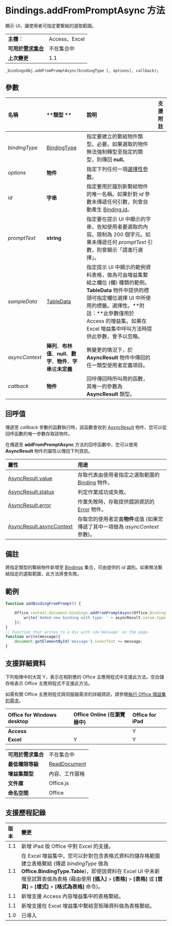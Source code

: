 
# Bindings.addFromPromptAsync 方法
 顯示 UI，讓使用者可指定要繫結的選取範圍。

|||
|:-----|:-----|
|**主機︰**|Access、Excel|
|**可用於[需求集合](../../docs/overview/specify-office-hosts-and-api-requirements.md)**|不在集合中|
|**上次變更**|1.1|

```
_bindingsObj.addFromPromptAsync(bindingType [, options], callback);
```


## 參數



|**名稱**|**類型	**|**說明**|**支援附註**|
|:-----|:-----|:-----|:-----|
| _bindingType_|[BindingType](../../reference/shared/bindingtype-enumeration.md)|指定要建立的繫結物件類型。必要。如果選取的物件無法強制轉型至指定的類型，則傳回 **null**。||
| _options_|**物件**|指定下列任何一項[選擇性參數](../../docs/develop/asynchronous-programming-in-office-add-ins.md#passing-optional-parameters-to-asynchronous-methods)。||
| _id_|**字串**|指定要用於識別新繫結物件的唯一名稱。如果針對 _id_ 參數未傳遞任何引數，則會自動產生 [Binding.id](../../reference/shared/binding.id.md)。||
| _promptText_|**string**|指定要在提示 UI 中顯示的字串，告知使用者要選取的內容。限制為 200 個字元。如果未傳遞任何 _promptText_ 引數，則會顯示「請進行選擇」。||
| _sampleData_|[TableData](../../reference/shared/tabledata.md)|指定提示 UI 中顯示的範例資料表格，做為可由增益集繫結之欄位 (欄) 種類的範例。**TableData** 物件中提供的標頭可指定欄位選擇 UI 中所使用的標籤。選擇性。**附註：**此參數僅用於 Access 的增益集。如果在 Excel 增益集中呼叫方法時提供此參數，會予以忽略。||
| _asyncContext_|**陣列**、**布林值**、**null**、**數字**、**物件**、**字串**或**未定義**|無變更的情況下，於 **AsyncResult** 物件中傳回的任一類型使用者定義項目。||
| _callback_|**物件**|回呼傳回時所叫用的函數，其唯一的參數為 **AsyncResult** 類型。||

## 回呼值

傳遞至 _callback_ 參數的函數執行時，該函數會收到 [AsyncResult](../../reference/shared/asyncresult.md) 物件，您可以從回呼函數的唯一參數存取該物件。

在傳遞至 **addFromPromptAsync** 方法的回呼函數中，您可以使用 **AsyncResult** 物件的屬性以傳回下列資訊。



|**屬性**|**用途**|
|:-----|:-----|
|[AsyncResult.value](../../reference/shared/asyncresult.value.md)|存取代表由使用者指定之選取範圍的 [Binding](../../reference/shared/binding.md) 物件。|
|[AsyncResult.status](../../reference/shared/asyncresult.status.md)|判定作業成功或失敗。|
|[AsyncResult.error](../../reference/shared/asyncresult.error.md)|作業失敗時，存取提供錯誤資訊的 [Error](../../reference/shared/error.md) 物件。|
|[AsyncResult.asyncContext](../../reference/shared/asyncresult.asynccontext.md)|存取您的使用者定義**物件**或值 (如果您傳遞了其中一項做為 _asyncContext_ 參數)。|

## 備註

將指定類型的繫結物件新增至 [Bindings](../../reference/shared/bindings.bindings.md) 集合，可由提供的 _id_ 識別。如果無法繫結指定的選取範圍，此方法將會失敗。


## 範例




```js
function addBindingFromPrompt() {

    Office.context.document.bindings.addFromPromptAsync(Office.BindingType.Text, { id: 'MyBinding', promptText: 'Select text to bind to.' }, function (asyncResult) {
        write('Added new binding with type: ' + asyncResult.value.type + ' and id: ' + asyncResult.value.id);
    });
}
// Function that writes to a div with id='message' on the page.
function write(message){
    document.getElementById('message').innerText += message; 
}
```




## 支援詳細資料


下列矩陣中的大寫 Y，表示在相對應的 Office 主應用程式中支援此方法。空白儲存格表示 Office 主應用程式不支援此方法。

如需有關 Office 主應用程式與伺服器需求的詳細資訊，請參閱[執行 Office 增益集的需求](../../docs/overview/requirements-for-running-office-add-ins.md)。


|**Office for Windows desktop**|**Office Online (在瀏覽器中)**|**Office for iPad**|
|:-----|:-----|:-----|
|**Access**||Y||
|**Excel**|Y|Y|Y|

|||
|:-----|:-----|
|**可用於需求集合**|不在集合中|
|**最低權限等級**|[ReadDocument](../../docs/develop/requesting-permissions-for-api-use-in-content-and-task-pane-add-ins.md)|
|**增益集類型**|內容、工作窗格|
|**文件庫**|Office.js|
|**命名空間**|Office|

## 支援歷程記錄




|**版本**|**變更**|
|:-----|:-----|
|1.1|新增 iPad 版 Office 中對 Excel 的支援。|
|1.1|在 Excel 增益集中，您可以針對包含表格式資料的儲存格範圍建立表格繫結 (傳遞 _bindingType_ 做為 **Office.BindingType.Table**)，即使該資料在 Excel UI 中未新增至試算表做為表格 (藉由使用 **[插入]**  >  **[表格]**  >  **[表格]** 或 **[首頁]**  >  **[樣式]**  >  **[格式為表格]** 命令)。|
|1.1|新增支援 Access 內容增益集中的表格繫結。 |
|1.1|新增支援在 Excel 增益集中繫結至矩陣資料做為表格繫結。|
|1.0|已導入|
